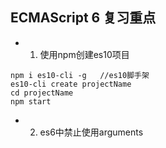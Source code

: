 ## ECMAScript 6 复习重点

* 1. 使用npm创建es10项目

```
npm i es10-cli -g	//es10脚手架
es10-cli create projectName
cd projectName
npm start
```

* 2. es6中禁止使用arguments